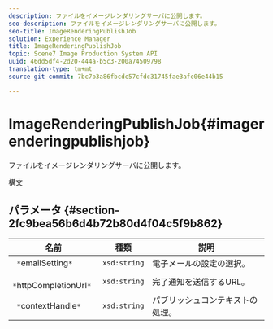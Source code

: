 ```yaml
---
description: ファイルをイメージレンダリングサーバに公開します。
seo-description: ファイルをイメージレンダリングサーバに公開します。
seo-title: ImageRenderingPublishJob
solution: Experience Manager
title: ImageRenderingPublishJob
topic: Scene7 Image Production System API
uuid: 46dd5df4-2d20-444a-b5c3-200a74509798
translation-type: tm+mt
source-git-commit: 7bc7b3a86fbcdc57cfdc31745fae3afc06e44b15

---
```



# ImageRenderingPublishJob{#imagerenderingpublishjob}

ファイルをイメージレンダリングサーバに公開します。

構文

## パラメータ {#section-2fc9bea56b6d4b72b80d4f04c5f9b862}

| 名前 | 種類 | 説明 |
|---|---|---|
| ` *`emailSetting`*` | `xsd:string` | 電子メールの設定の選択。 |
| ` *`httpCompletionUrl`*` | `xsd:string` | 完了通知を送信するURL。 |
| ` *`contextHandle`*` | `xsd:string` | パブリッシュコンテキストの処理。 |

